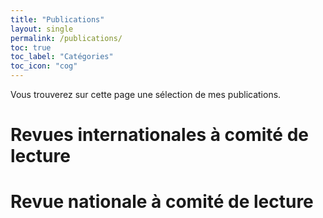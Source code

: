 ```yaml
---
title: "Publications"
layout: single
permalink: /publications/
toc: true
toc_label: "Catégories"
toc_icon: "cog"
---
```


Vous trouverez sur cette page une sélection de mes publications.

# Revues internationales à comité de lecture

# Revue nationale à comité de lecture
